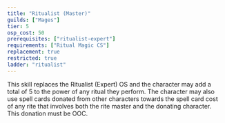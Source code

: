 ```yaml
---
title: "Ritualist (Master)"
guilds: ["Mages"]
tier: 5
osp_cost: 50
prerequisites: ["ritualist-expert"]
requirements: ["Ritual Magic CS"]
replacement: true
restricted: true
ladder: "ritualist"
---
```

This skill replaces the Ritualist (Expert) OS and the character may add a total of 5 to the power of any ritual they perform. The character may also use spell cards donated from other characters towards the spell card cost of any rite that involves both the rite master and the donating character. This donation must be OOC.